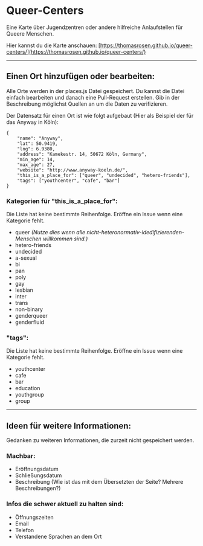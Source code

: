 # Queer-Centers

Eine Karte über Jugendzentren oder andere hilfreiche Anlaufstellen für Queere Menschen.

Hier kannst du die Karte anschauen: [https://thomasrosen.github.io/queer-centers/](https://thomasrosen.github.io/queer-centers/)

------------------------


## Einen Ort hinzufügen oder bearbeiten:

Alle Orte werden in der places.js Datei gespeichert.
Du kannst die Datei einfach bearbeiten und danach eine Pull-Request erstellen. Gib in der Beschreibung möglichst Quellen an um die Daten zu verifizieren.

Der Datensatz für einen Ort ist wie folgt aufgebaut (Hier als Beispiel der für das Anyway in Köln):

    {
        "name": "Anyway",
        "lat": 50.9419,
        "lng": 6.9380,
        "address": "Kamekestr. 14, 50672 Köln, Germany",
        "min_age": 14,
        "max_age": 27,
        "website": "http://www.anyway-koeln.de/",
        "this_is_a_place_for": ["queer", "undecided", "hetero-friends"],
        "tags": ["youthcenter", "cafe", "bar"]
    }


### Kategorien für "this_is_a_place_for":
Die Liste hat keine bestimmte Reihenfolge. Eröffne ein Issue wenn eine Kategorie fehlt.
* queer _(Nutze dies wenn alle nicht-heteronormativ-idedifizierenden-Menschen willkommen sind.)_
* hetero-friends
* undecided
* a-sexual
* bi
* pan
* poly
* gay
* lesbian
* inter
* trans
* non-binary
* genderqueer
* genderfluid

### "tags":
Die Liste hat keine bestimmte Reihenfolge. Eröffne ein Issue wenn eine Kategorie fehlt.
* youthcenter
* cafe
* bar
* education
* youthgroup
* group


------------------------

## Ideen für weitere Informationen:
Gedanken zu weiteren Informationen, die zurzeit nicht gespeichert werden.

### Machbar:
* Eröffnungsdatum
* Schließungsdatum
* Beschreibung (Wie ist das mit dem Übersetzten der Seite? Mehrere Beschreibungen?)

### Infos die schwer aktuell zu halten sind:
* Öffnungszeiten
* Email
* Telefon
* Verstandene Sprachen an dem Ort



